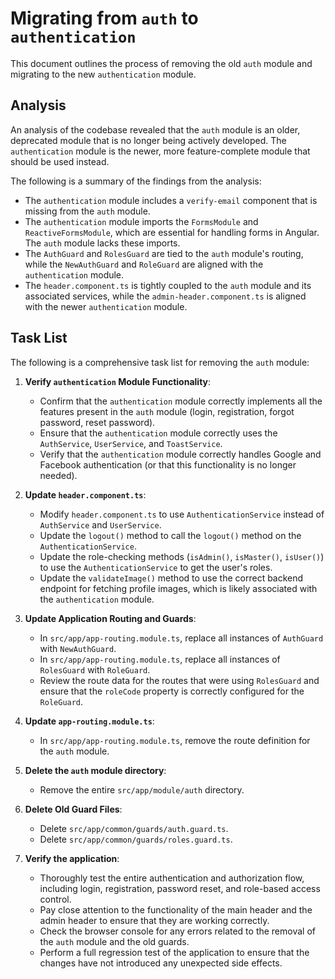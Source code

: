 
# Migrating from `auth` to `authentication`

This document outlines the process of removing the old `auth` module and migrating to the new `authentication` module.

## Analysis

An analysis of the codebase revealed that the `auth` module is an older, deprecated module that is no longer being actively developed. The `authentication` module is the newer, more feature-complete module that should be used instead.

The following is a summary of the findings from the analysis:

*   The `authentication` module includes a `verify-email` component that is missing from the `auth` module.
*   The `authentication` module imports the `FormsModule` and `ReactiveFormsModule`, which are essential for handling forms in Angular. The `auth` module lacks these imports.
*   The `AuthGuard` and `RolesGuard` are tied to the `auth` module's routing, while the `NewAuthGuard` and `RoleGuard` are aligned with the `authentication` module.
*   The `header.component.ts` is tightly coupled to the `auth` module and its associated services, while the `admin-header.component.ts` is aligned with the newer `authentication` module.

## Task List

The following is a comprehensive task list for removing the `auth` module:

1.  **Verify `authentication` Module Functionality**:
    *   Confirm that the `authentication` module correctly implements all the features present in the `auth` module (login, registration, forgot password, reset password).
    *   Ensure that the `authentication` module correctly uses the `AuthService`, `UserService`, and `ToastService`.
    *   Verify that the `authentication` module correctly handles Google and Facebook authentication (or that this functionality is no longer needed).

2.  **Update `header.component.ts`**:
    *   Modify `header.component.ts` to use `AuthenticationService` instead of `AuthService` and `UserService`.
    *   Update the `logout()` method to call the `logout()` method on the `AuthenticationService`.
    *   Update the role-checking methods (`isAdmin()`, `isMaster()`, `isUser()`) to use the `AuthenticationService` to get the user's roles.
    *   Update the `validateImage()` method to use the correct backend endpoint for fetching profile images, which is likely associated with the `authentication` module.

3.  **Update Application Routing and Guards**:
    *   In `src/app/app-routing.module.ts`, replace all instances of `AuthGuard` with `NewAuthGuard`.
    *   In `src/app/app-routing.module.ts`, replace all instances of `RolesGuard` with `RoleGuard`.
    *   Review the route data for the routes that were using `RolesGuard` and ensure that the `roleCode` property is correctly configured for the `RoleGuard`.

4.  **Update `app-routing.module.ts`**:
    *   In `src/app/app-routing.module.ts`, remove the route definition for the `auth` module.

5.  **Delete the `auth` module directory**:
    *   Remove the entire `src/app/module/auth` directory.

6.  **Delete Old Guard Files**:
    *   Delete `src/app/common/guards/auth.guard.ts`.
    *   Delete `src/app/common/guards/roles.guard.ts`.

7.  **Verify the application**:
    *   Thoroughly test the entire authentication and authorization flow, including login, registration, password reset, and role-based access control.
    *   Pay close attention to the functionality of the main header and the admin header to ensure that they are working correctly.
    *   Check the browser console for any errors related to the removal of the `auth` module and the old guards.
    *   Perform a full regression test of the application to ensure that the changes have not introduced any unexpected side effects.
